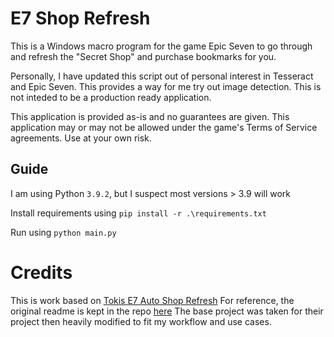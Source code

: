 # E7 Shop Refresh

This is a Windows macro program for the game Epic Seven to go through and refresh the "Secret Shop" and purchase bookmarks for you.

Personally, I have updated this script out of personal interest in Tesseract and Epic Seven.
This provides a way for me try out image detection. This is not inteded to be a production ready application.

This application is provided as-is and no guarantees are given.
This application may or may not be allowed under the game's Terms of Service agreements. Use at your own risk.
## Guide
I am using Python `3.9.2`, but I suspect most versions > 3.9 will work

Install requirements using
`pip install -r .\requirements.txt`

Run using
`python main.py`

# Credits
This is work based on [Tokis E7 Auto Shop Refresh](https://github.com/heytoki/Tokis-E7-Auto-Shop-Refresh)
For reference, the original readme is kept in the repo [here](./OLD-README.md)
The base project was taken for their project then heavily modified to fit my workflow and use cases.
